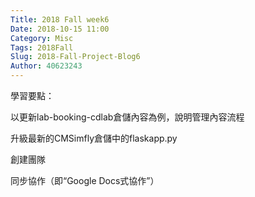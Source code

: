 ```yaml
---
Title: 2018 Fall week6
Date: 2018-10-15 11:00
Category: Misc
Tags: 2018Fall
Slug: 2018-Fall-Project-Blog6
Author: 40623243
---
```




<!-- PELICAN_END_SUMMARY -->


學習要點：

以更新lab-booking-cdlab倉儲內容為例，說明管理內容流程

升級最新的CMSimfly倉儲中的flaskapp.py

創建團隊

同步協作（即“Google Docs式協作”）



